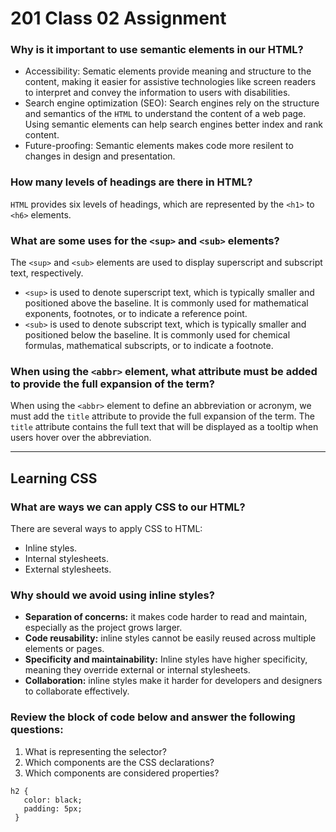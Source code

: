 # 201 Class 02 Assignment

### Why is it important to use semantic elements in our HTML?

* Accessibility: Sematic elements provide meaning and structure to the content, making it
  easier for assistive technologies like screen readers to interpret and convey the information
  to users with disabilities.
* Search engine optimization (SEO): Search engines rely on the structure and semantics of
  the `HTML` to understand the content of a web page. Using semantic elements can help search 
  engines better index and rank content.
* Future-proofing: Semantic elements makes code more resilent to changes in design and presentation.

### How many levels of headings are there in HTML?

`HTML` provides six levels of headings, which are represented by the `<h1>` to `<h6>` elements.

### What are some uses for the `<sup>` and `<sub>` elements?

The `<sup>` and `<sub>` elements are used to display superscript and subscript text, respectively.

* `<sup>` is used to denote superscript text, which is typically smaller and positioned above the 
  baseline. It is commonly used for mathematical exponents, footnotes, or to indicate a reference point.
* `<sub>` is used to denote subscript text, which is typically smaller and positioned below the 
  baseline. It is commonly used for chemical formulas, mathematical subscripts, or to indicate a footnote.

### When using the `<abbr>` element, what attribute must be added to provide the full expansion of the term?

When using the `<abbr>` element to define an abbreviation or acronym, we must add the `title` attribute 
to provide the full expansion of the term. The `title` attribute contains the full text that will be 
displayed as a tooltip when users hover over the abbreviation.

***

## Learning CSS

### What are ways we can apply CSS to our HTML?

There are several ways to apply CSS to HTML:

* Inline styles.
* Internal stylesheets.
* External stylesheets.

### Why should we avoid using inline styles?

* **Separation of concerns:** it makes code harder to read and maintain, especially as the project grows larger.
* **Code reusability:** inline styles cannot be easily reused across multiple elements or pages.
* **Specificity and maintainability:** Inline styles have higher specificity, meaning they override external or 
  internal stylesheets.
* **Collaboration:** inline styles make it harder for developers and designers to collaborate effectively.

### Review the block of code below and answer the following questions:

1. What is representing the selector?
2. Which components are the CSS declarations?
3. Which components are considered properties?

  ``` 
  h2 {
     color: black;
     padding: 5px;
   }
   ```

